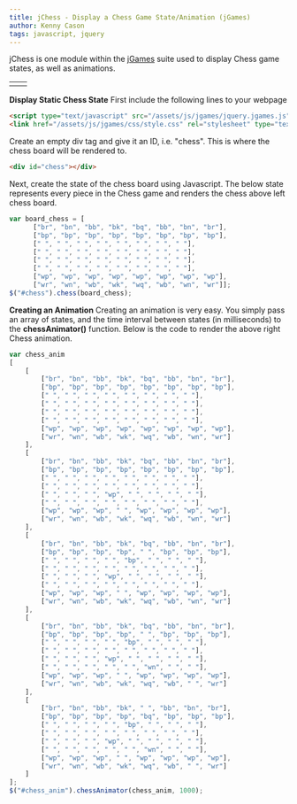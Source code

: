 ```yaml
---
title: jChess - Display a Chess Game State/Animation (jGames)
author: Kenny Cason
tags: javascript, jquery
---
```


jChess is one module within the <a href="/posts/2011-08-08-jgames.html">jGames</a> suite used to display Chess game states, as well as animations.

<table><tr>
<td><div id="chess"></div></td>
<td><div id="chess_anim"></div></td>
</tr></table>

<strong>Display Static Chess State</strong>
First include the following lines to your webpage

```html
<script type="text/javascript" src="/assets/js/jgames/jquery.jgames.js"></script>
<link href="/assets/js/jgames/css/style.css" rel="stylesheet" type="text/css" />
```

Create an empty div tag and give it an ID, i.e. "chess". This is where the chess board will be rendered to.

```html
<div id="chess"></div>
```

Next, create the state of the chess board using Javascript. The below state represents every piece in the Chess game and renders the chess above left chess board.

```javascript
var board_chess = [
      ["br", "bn", "bb", "bk", "bq", "bb", "bn", "br"],
      ["bp", "bp", "bp", "bp", "bp", "bp", "bp", "bp"],
      [" ", " ", " ", " ", " ", " ", " ", " "],
      [" ", " ", " ", " ", " ", " ", " ", " "],
      [" ", " ", " ", " ", " ", " ", " ", " "],
      [" ", " ", " ", " ", " ", " ", " ", " "],
      ["wp", "wp", "wp", "wp", "wp", "wp", "wp", "wp"],
      ["wr", "wn", "wb", "wk", "wq", "wb", "wn", "wr"]];
$("#chess").chess(board_chess);
```

<strong>Creating an Animation</strong>
Creating an animation is very easy. You simply pass an array of states, and the time interval between states (in milliseconds) to the <b>chessAnimator()</b> function. Below is the code to render the above right Chess animation.

```javascript
var chess_anim
[
    [
        ["br", "bn", "bb", "bk", "bq", "bb", "bn", "br"],
        ["bp", "bp", "bp", "bp", "bp", "bp", "bp", "bp"],
        [" ", " ", " ", " ", " ", " ", " ", " "],
        [" ", " ", " ", " ", " ", " ", " ", " "],
        [" ", " ", " ", " ", " ", " ", " ", " "],
        [" ", " ", " ", " ", " ", " ", " ", " "],
        ["wp", "wp", "wp", "wp", "wp", "wp", "wp", "wp"],
        ["wr", "wn", "wb", "wk", "wq", "wb", "wn", "wr"]
    ],
    [
        ["br", "bn", "bb", "bk", "bq", "bb", "bn", "br"],
        ["bp", "bp", "bp", "bp", "bp", "bp", "bp", "bp"],
        [" ", " ", " ", " ", " ", " ", " ", " "],
        [" ", " ", " ", " ", " ", " ", " ", " "],
        [" ", " ", " ", "wp", " ", " ", " ", " "],
        [" ", " ", " ", " ", " ", " ", " ", " "],
        ["wp", "wp", "wp", " ", "wp", "wp", "wp", "wp"],
        ["wr", "wn", "wb", "wk", "wq", "wb", "wn", "wr"]
    ],
    [   
        ["br", "bn", "bb", "bk", "bq", "bb", "bn", "br"],
        ["bp", "bp", "bp", "bp", " ", "bp", "bp", "bp"],
        [" ", " ", " ", " ", "bp", " ", " ", " "],
        [" ", " ", " ", " ", " ", " ", " ", " "],
        [" ", " ", " ", "wp", " ", " ", " ", " "],
        [" ", " ", " ", " ", " ", " ", " ", " "],
        ["wp", "wp", "wp", " ", "wp", "wp", "wp", "wp"],
        ["wr", "wn", "wb", "wk", "wq", "wb", "wn", "wr"]
    ],
    [   
        ["br", "bn", "bb", "bk", "bq", "bb", "bn", "br"],
        ["bp", "bp", "bp", "bp", " ", "bp", "bp", "bp"],
        [" ", " ", " ", " ", "bp", " ", " ", " "],
        [" ", " ", " ", " ", " ", " ", " ", " "],
        [" ", " ", " ", "wp", " ", " ", " ", " "],
        [" ", " ", " ", " ", " ", "wn", " ", " "],
        ["wp", "wp", "wp", " ", "wp", "wp", "wp", "wp"],
        ["wr", "wn", "wb", "wk", "wq", "wb", " ", "wr"]
    ],
    [   
        ["br", "bn", "bb", "bk", " ", "bb", "bn", "br"],
        ["bp", "bp", "bp", "bp", "bq", "bp", "bp", "bp"],
        [" ", " ", " ", " ", "bp", " ", " ", " "],
        [" ", " ", " ", " ", " ", " ", " ", " "],
        [" ", " ", " ", "wp", " ", " ", " ", " "],
        [" ", " ", " ", " ", " ", "wn", " ", " "],
        ["wp", "wp", "wp", " ", "wp", "wp", "wp", "wp"],
        ["wr", "wn", "wb", "wk", "wq", "wb", " ", "wr"]
    ]
];
$("#chess_anim").chessAnimator(chess_anim, 1000);
```

<script src="//ajax.googleapis.com/ajax/libs/jquery/1.6.2/jquery.min.js" type="text/javascript"></script>
<script type="text/javascript" src="/assets/js/jgames/jquery.jgames.js"></script>
<script type="text/javascript" src="/assets/js/jgames/jquery.jgames.demo-data.js"></script>
<link href="/assets/js/jgames/css/style.css" rel="stylesheet" type="text/css" />
<script type="text/javascript">
<!--
$(document).ready(function(){$("#chess").chess(board_chess);$("#chess_anim").chessAnimator(chess_anim, 1000);});
//--></script>
